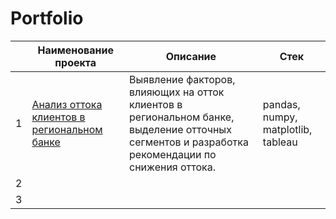 # Portfolio

| |Наименование проекта|Описание|Стек|
|-|--------------------|--------|----|
|1| [Анализ оттока клиентов в региональном банке](https://github.com/loveme-do/Portfolio/blob/main/Project1/Анализ_оттока_клиентов_банка.ipynb) | Выявление факторов, влияющих на отток клиентов в региональном банке, выделение отточных сегментов и разработка рекомендации по снижения оттока. | pandas, numpy, matplotlib, tableau |
|2|       |       |           |
|3|  |        |        |

